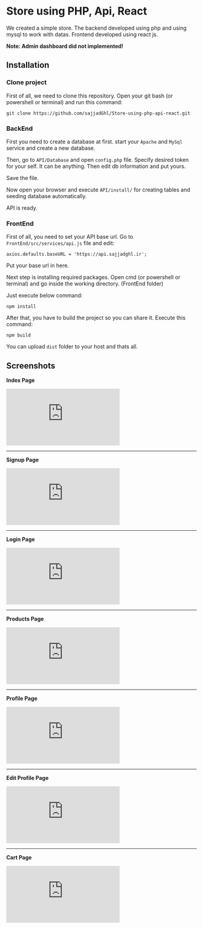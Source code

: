 # Store using PHP, Api, React

We created a simple store. The backend developed using php and using mysql to work with datas. Frontend developed using react js.

**Note: Admin dashboard did not implemented!**

## Installation

### Clone project
First of all, we need to clone this repository.
Open your git bash (or powershell or terminal) and run this command:
```
git clone https://github.com/sajjadGhl/Store-using-php-api-react.git
```

### BackEnd
First you need to create a database at first.
start your ```Apache``` and ```MySql``` service and create a new database.

Then, go to ```API/Database``` and open ```config.php``` file.
Specify desired token for your self. It can be anything.
Then edit db information and put yours.

Save the file.

Now open your browser and execute ```API/install/``` for creating tables and seeding database automatically.

API is ready.


### FrontEnd

First of all, you need to set your API base url.
Go to ```FrontEnd/src/services/api.js``` file and edit:
```
axios.defaults.baseURL = 'https://api.sajjadghl.ir';
```
Put your base url in here.

Next step is installing required packages.
Open cmd (or powershell or terminal) and go inside the working directory. (FrontEnd folder)

Just execute below command:
```
npm install
```

After that, you have to build the project so you can share it.
Execute this command:
```
npm build
```

You can upload ```dist``` folder to your host and thats all.


## Screenshots

**Index Page**

![Index Page](https://biaupload.com/do.php?imgf=org-17b24fc924ce3.png)

---

**Signup Page**

![Signup Page](https://biaupload.com/do.php?imgf=org-b093589237413.png)

---

**Login Page**

![Login Page](https://biaupload.com/do.php?imgf=org-eb2325bdef974.png)

---

**Products Page**

![Products Page](https://biaupload.com/do.php?imgf=org-3954271192cc1.png)

---

**Profile Page**

![Profile Page](https://biaupload.com/do.php?imgf=org-66d63850c61f2.png)

---

**Edit Profile Page**

![Edit Profile Page](https://biaupload.com/do.php?imgf=org-666b08cd620f2.png)

---

**Cart Page**

![Cart Page](https://biaupload.com/do.php?imgf=org-543efa9d44e71.png)

